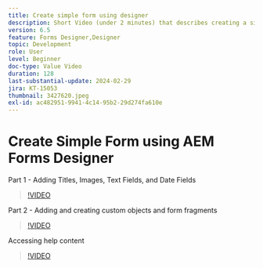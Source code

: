 ```yaml
---
title: Create simple form using designer
description: Short Video (under 2 minutes) that describes creating a simple form
version: 6.5
feature: Forms Designer,Designer
topic: Development
role: User
level: Beginner
doc-type: Value Video
duration: 128
last-substantial-update: 2024-02-29
jira: KT-15053
thumbnail: 3427620.jpeg
exl-id: ac482951-9941-4c14-95b2-29d274fa610e
---
```

# Create Simple Form using AEM Forms Designer

Part 1 - Adding Titles, Images, Text Fields, and Date Fields

>[!VIDEO](https://video.tv.adobe.com/v/3427620/?learn=on)

Part 2 - Adding and creating custom objects and form fragments

>[!VIDEO](https://video.tv.adobe.com/v/3427621/?learn=on)

Accessing help content

>[!VIDEO](https://video.tv.adobe.com/v/3427622/?learn=on)

